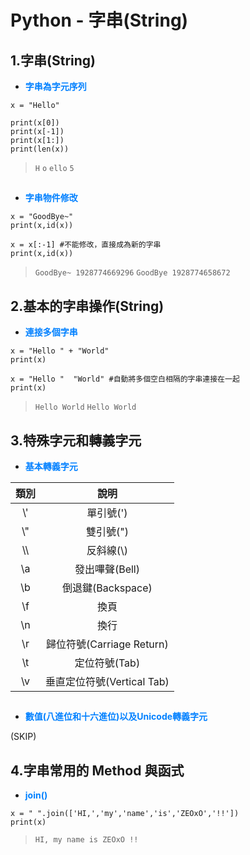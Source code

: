 # Python - 字串(String)

## 1.字串(String)

* <font color="#0080FF">**字串為字元序列**</font>

```python=+
x = "Hello"

print(x[0])
print(x[-1])
print(x[1:])
print(len(x))
```

> ```H```
> ```o```
> ```ello```
> ```5```
##
* <font color="#0080FF">**字串物件修改**</font>

```python=+
x = "GoodBye~"
print(x,id(x))

x = x[:-1] #不能修改，直接成為新的字串
print(x,id(x))
```

> ```GoodBye~ 1928774669296```
> ```GoodBye 1928774658672```

## 2.基本的字串操作(String)

* <font color="#0080FF">**連接多個字串**</font>

```python=+
x = "Hello " + "World"
print(x)

x = "Hello "  "World" #自動將多個空白相隔的字串連接在一起
print(x)
```

> ```Hello World```
> ```Hello World```

## 3.特殊字元和轉義字元

* <font color="#0080FF">**基本轉義字元**</font>

| 類別 | 說明 |
| :------: | :-----------: |
| \\'  | 單引號(')|
| \\" | 雙引號(") |
| \\\\ | 反斜線(\\) |
| \\a | 發出嗶聲(Bell) |
| \\b | 倒退鍵(Backspace) |
| \\f | 換頁 |
| \\n | 換行 |
| \\r | 歸位符號(Carriage Return) |
| \\t | 定位符號(Tab) |
| \\v | 垂直定位符號(Vertical Tab) |
##
* <font color="#0080FF">**數值(八進位和十六進位)以及Unicode轉義字元**</font>

(SKIP)

## 4.字串常用的 Method 與函式

* <font color="#0080FF">**join()**</font>

```python=+
x = " ".join(['HI,','my','name','is','ZEOxO','!!'])
print(x)
```

> ```HI, my name is ZEOxO !!```